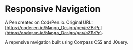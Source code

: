 # Responsive Navigation

A Pen created on CodePen.io. Original URL: [https://codepen.io/Mango_Design/pen/eZBrPp](https://codepen.io/Mango_Design/pen/eZBrPp).

A reponsive navigation built using Compass CSS and JQuery.

